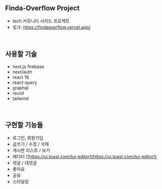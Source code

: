 ## Finda-Overflow Project

- tech 커뮤니티 사이드 프로젝트
- 링크: https://findaoverflow.vercel.app/

<br />

## 사용할 기술

- next.js firebase
- next/auth
- react 18
- react-query
- graphql
- recoil
- tailwind

<br />

## 구현할 기능들

- 로그인, 회원가입
- 글쓰기 / 수정 / 삭제
- 게시판 리스트 / 보기
- 에디터 ([https://ui.toast.com/tui-editor](https://ui.toast.com/tui-editor))
- 댓글 / 대댓글
- 좋아요
- 공유
- 스타일링
